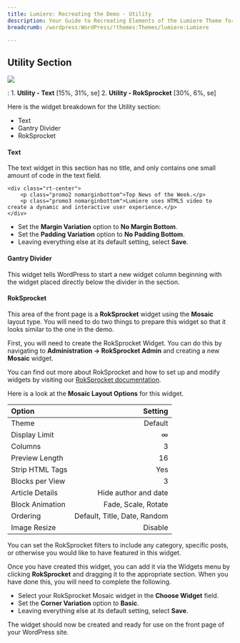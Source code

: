```yaml
---
title: Lumiere: Recreating the Demo - Utility
description: Your Guide to Recreating Elements of the Lumiere Theme for WordPress
breadcrumb: /wordpress:WordPress/!themes:Themes/lumiere:Lumiere

---
```


Utility Section
-----
![][demo]

: 1. **Utility - Text** [15%, 31%, se]
	2. **Utility - RokSprocket** [30%, 6%, se]

Here is the widget breakdown for the Utility section:

* Text
* Gantry Divider
* RokSprocket

#### Text
The text widget in this section has no title, and only contains one small amount of code in the text field.

~~~
<div class="rt-center">
    <p class="promo2 nomarginbottom">Top News of the Week.</p>
	<p class="promo3 nomarginbottom">Lumiere uses HTML5 video to create a dynamic and interactive user experience.</p>	
</div>                         
~~~

* Set the **Margin Variation** option to **No Margin Bottom**.
* Set the **Padding Variation** option to **No Padding Bottom**.
* Leaving everything else at its default setting, select **Save**.

#### Gantry Divider
This widget tells WordPress to start a new widget column beginning with the widget placed directly below the divider in the section.

#### RokSprocket
This area of the front page is a **RokSprocket** widget using the **Mosaic** layout type. You will need to do two things to prepare this widget so that it looks similar to the one in the demo.

First, you will need to create the RokSprocket Widget. You can do this by navigating to **Administration -> RokSprocket Admin** and creating a new **Mosaic** widget. 

You can find out more about RokSprocket and how to set up and modify widgets by visiting our [RokSprocket documentation][roksprocket].

Here is a look at the **Mosaic Layout Options** for this widget.

| Option          |                      Setting |  
| :-------------- | ---------------------------: |  
| Theme           |                      Default |  
| Display Limit   |                            ∞ |  
| Columns         |                            3 |  
| Preview Length  |                           16 |  
| Strip HTML Tags |                          Yes |  
| Blocks per View |                            3 |  
| Article Details |         Hide author and date |  
| Block Animation |          Fade, Scale, Rotate |  
| Ordering        | Default, Title, Date, Random |  
| Image Resize    |                      Disable |  

You can set the RokSprocket filters to include any category, specific posts, or otherwise you would like to have featured in this widget.

Once you have created this widget, you can add it via the Widgets menu by clicking **RokSprocket** and dragging it to the appropriate section. When you have done this, you will need to complete the following.

* Select your RokSprocket Mosaic widget in the **Choose Widget** field.
* Set the **Corner Variation** option to **Basic**.
* Leaving everything else at its default setting, select **Save**.

The widget should now be created and ready for use on the front page of your WordPress site.

[demo]: assets/demo_8.jpeg
[roksprocket]: ../../plugins/roksprocket/